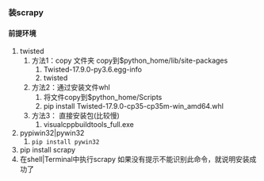 ### 装scrapy

#### 前提环境
1. twisted
    1. 方法1：copy 文件夹 copy到$python_home/lib/site-packages
        1. Twisted-17.9.0-py3.6.egg-info
        1. twisted
    2. 方法2：通过安装文件whl
        1.  将文件copy到$python_home/Scripts
        2.  pip install Twisted-17.9.0-cp35-cp35m-win_amd64.whl
    3. 方法3： 直接安装包(比较慢)
        1. visualcppbuildtools_full.exe
2. pypiwin32|pywin32
    1. `pip install pywin32`
3. pip install scrapy
4. 在shell|Terminal中执行scrapy
    如果没有提示不能识别此命令，就说明安装成功了